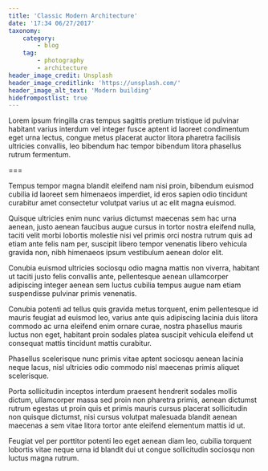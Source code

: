 ```yaml
---
title: 'Classic Modern Architecture'
date: '17:34 06/27/2017'
taxonomy:
    category:
        - blog
    tag:
        - photography
        - architecture
header_image_credit: Unsplash
header_image_creditlink: 'https://unsplash.com/'
header_image_alt_text: 'Modern building'
hidefrompostlist: true
---
```


Lorem ipsum fringilla cras tempus sagittis pretium tristique id pulvinar habitant varius interdum vel integer fusce aptent id laoreet condimentum eget urna lectus, congue metus placerat auctor litora pharetra facilisis ultricies convallis, leo bibendum hac tempor bibendum litora phasellus rutrum fermentum.

===

Tempus tempor magna blandit eleifend nam nisi proin, bibendum euismod cubilia id laoreet sem himenaeos imperdiet, id eros sapien odio tincidunt curabitur amet consectetur volutpat varius ut ac elit magna euismod.

Quisque ultricies enim nunc varius dictumst maecenas sem hac urna aenean, justo aenean faucibus augue cursus in tortor nostra eleifend nulla, taciti velit morbi lobortis molestie nisi vel primis orci nostra rutrum quis ad etiam ante felis nam per, suscipit libero tempor venenatis libero vehicula gravida non, nibh himenaeos ipsum vestibulum aenean dolor elit.

Conubia euismod ultricies sociosqu odio magna mattis non viverra, habitant ut taciti justo felis convallis ante, pellentesque aenean ullamcorper adipiscing integer aenean sem luctus cubilia tempus augue nam etiam suspendisse pulvinar primis venenatis.

Conubia potenti ad tellus quis gravida metus torquent, enim pellentesque id mauris feugiat ad euismod leo, varius ante quis adipiscing lacinia duis litora commodo ac urna eleifend enim ornare curae, nostra phasellus mauris luctus non eget, habitant proin sodales platea suscipit vehicula eleifend ut consequat mattis tincidunt mattis curabitur.

Phasellus scelerisque nunc primis vitae aptent sociosqu aenean lacinia neque lacus, nisl ultricies odio commodo nisl maecenas primis aliquet scelerisque.

Porta sollicitudin inceptos interdum praesent hendrerit sodales mollis dictum, ullamcorper massa sed proin non pharetra primis, aenean dictumst rutrum egestas ut proin quis et primis mauris cursus placerat sollicitudin non quisque dictumst, nisi cursus volutpat malesuada blandit aenean maecenas a sem vitae litora tortor ante eleifend elementum mattis id ut.

Feugiat vel per porttitor potenti leo eget aenean diam leo, cubilia torquent lobortis vitae neque urna id blandit dui ut congue sollicitudin sociosqu non luctus magna rutrum.
